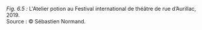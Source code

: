 *Fig. 6.5 :* L'Atelier potion au Festival international de théâtre de rue d’Aurillac, 2019.  
Source : © Sébastien Normand.